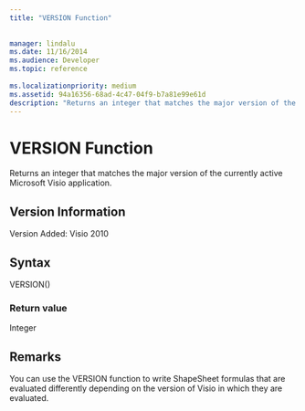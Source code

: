 ```yaml
---
title: "VERSION Function"
 
 
manager: lindalu
ms.date: 11/16/2014
ms.audience: Developer
ms.topic: reference
 
ms.localizationpriority: medium
ms.assetid: 94a16356-68ad-4c47-04f9-b7a81e99e61d
description: "Returns an integer that matches the major version of the currently active Microsoft Visio application."
---
```


# VERSION Function

Returns an integer that matches the major version of the currently active Microsoft Visio application.
  
## Version Information

Version Added: Visio 2010 
  
## Syntax

VERSION()
  
### Return value

Integer
  
## Remarks

You can use the VERSION function to write ShapeSheet formulas that are evaluated differently depending on the version of Visio in which they are evaluated.
  

